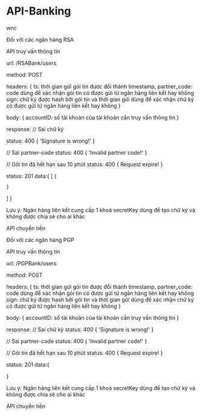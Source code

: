 # API-Banking
wnc

Đối với các ngân hàng RSA

API truy vấn thông tin

url: /RSABank/users

method: POST

headers: 
{
  ts: thời gian gửi gói tin được đổi thành timestamp,
  partner_code: code dùng để xác nhận gói tin có được gửi từ ngân hàng liên kết hay không 
  sign: chữ ký được hash bởi gói tin và thời gian gửi dùng để xác nhận chữ ký có được gửi từ ngân hàng liên kết hay không
}

body: 
{
  accountID: số tài khoản của tài khoản cần truy vấn thông tin
}

response: 
// Sai chữ ký

status: 400
{
  'Signature is wrong!'
}

// Sai partner-code
status: 400
{
  'Invalid partner code!'
}

// Gói tin đã hết hạn sau 10 phút
status: 400
{
  Request expire!
}

status: 201
data:{
  [
    {
      
    }
  ]
}

Lưu ý: 
Ngân hàng liên kết cung cấp 1 khoá secretKey dùng để tạo chữ ký và không được chia sẻ cho ai khác

API chuyển tiền

Đối với các ngân hàng PGP

API truy vấn thông tin

url: /PGPBank/users

method: POST

headers: 
{
  ts: thời gian gửi gói tin được đổi thành timestamp,
  partner_code: code dùng để xác nhận gói tin có được gửi từ ngân hàng liên kết hay không 
  sign: chữ ký được hash bởi gói tin và thời gian gửi dùng để xác nhận chữ ký có được gửi từ ngân hàng liên kết hay không
}

body: 
{
  accountID: số tài khoản của tài khoản cần truy vấn thông tin
}

response: 
// Sai chữ ký
status: 400
{
  'Signature is wrong!'
}

// Sai partner-code
status: 400
{
  'Invalid partner code!'
}

// Gói tin đã hết hạn sau 10 phút
status: 400
{
  Request expire!
}

status: 201
data:{
  
}

Lưu ý: 
Ngân hàng liên kết cung cấp 1 khoá secretKey dùng để tạo chữ ký và không được chia sẻ cho ai khác

API chuyển tiền
